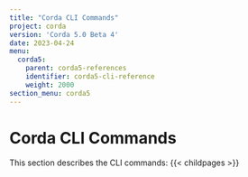 ```yaml
---
title: "Corda CLI Commands"
project: corda
version: 'Corda 5.0 Beta 4'
date: 2023-04-24
menu:
  corda5:
    parent: corda5-references
    identifier: corda5-cli-reference
    weight: 2000
section_menu: corda5
---
```

# Corda CLI Commands
This section describes the CLI commands:
{{< childpages >}}